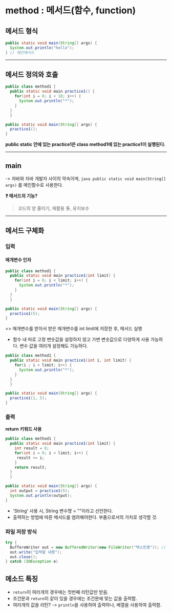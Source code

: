 # method : 메서드(함수, function)

## 메서드 형식
```java
public static void main(String[] args) {
  System.out.println("hello");
} // 메인메서드
```

---

## 메서드 정의와 호출
```java
public class method1 {
  public static void main practice1() {
    for(int i = 0; i < 10; i++) {
      System.out.println("*");
    }
  }
  }

public static void main(String[] args) {
  practice1();
}
```
**public static 안에 있는 practice1은 class method1에 있는 practice1이 실행된다.**

---

## main
-> 자바와 자바 개발자 사이의 약속이며, ```java public static void main(String[] args)``` 를 메인함수로 사용한다.

**❓ 메서드의 기능?**
>코드의 양 줄이기, 재활용 多, 유지보수
>

---
## 메서드 구체화

### 입력

#### 매개변수 인자
```java
public class method1 {
  public static void main practice1(int limit) {
    for(int i = 0; i < limit; i++) {
      System.out.println("*");
    }
  }
  }

public static void main(String[] args) {
  practice1(5);
}
```
=> 매개변수를 받아서 받은 매개변수를 int limit에 저장한 후, 메서드 실행

- 함수 내 따로 고정 변숫값을 설정하지 않고 가변 변숫값으로 다양하게 사용 가능하다. 변수 값을 여러개 설정해도 가능하다.

```java
public class method1 {
  public static void main practice1(int i, int limit) {
    for(i ; i < limit; i++) {
      System.out.println("*");
    }
  }
  }

public static void main(String[] args) {
  practice1(1, 5);
}
```
### 출력
**return 키워드 사용**
```java
public class method1 {
  public static void main practice1(int limit) {
    int result = 0;
    for(int i = 0; i < limit; i++) {
     result += i;
    }
    return result;
  }
  }

public static void main(String[] args) {
  int output = practice1(5);
  System.out.println(output);
}
```
- 'String' 사용 시, String 변수명 = ""이라고 선언한다. 
- 출력하는 방법에 따른 메서드를 염려해야한다. 부품으로서의 가치로 생각할 것.

### 파일 저장 방식
```java
try {
  BuffereWriter out = new BufferedWriter(new FileWriter("텍스트명")); // 텍스트 파일에 입력할 내용 저장
  out.write("입력할 내용");
  out.close();
} catch (IOException e)
```

## 메소드 특징
- `return`이 여러개의 경우에는 첫번째 리턴값만 받음.
- 조건문과 `return`이 같이 있을 경우에는 조건문에 맞는 값을 출력함.
- 여러개의 값을 리턴? -> `println`을 사용하여 출력하나, 배열을 사용하여 출력함.